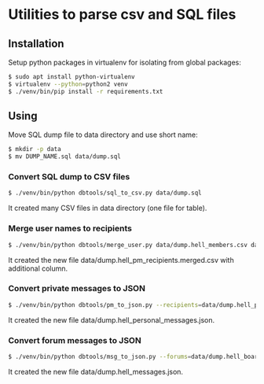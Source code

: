 # Utilities to parse csv and SQL files

## Installation

Setup python packages in virtualenv for isolating from global packages:

```sh
$ sudo apt install python-virtualenv
$ virtualenv --python=python2 venv
$ ./venv/bin/pip install -r requirements.txt
```

## Using


Move SQL dump file to data directory and use short name:

```sh
$ mkdir -p data
$ mv DUMP_NAME.sql data/dump.sql
```

### Convert SQL dump to CSV files

```sh
$ ./venv/bin/python dbtools/sql_to_csv.py data/dump.sql
```
It created many CSV files in data directory (one file for table).

### Merge user names to recipients

```sh
$ ./venv/bin/python dbtools/merge_user.py data/dump.hell_members.csv data/dump.hell_pm_recipients.csv
```

It created the new file data/dump.hell_pm_recipients.merged.csv with additional column.

### Convert private messages to JSON

```sh
$ ./venv/bin/python dbtools/pm_to_json.py --recipients=data/dump.hell_pm_recipients.merged.csv data/dump.hell_personal_messages.csv
```

It created the new file data/dump.hell_personal_messages.json.

### Convert forum messages to JSON

```sh
$ ./venv/bin/python dbtools/msg_to_json.py --forums=data/dump.hell_boards.csv data/dump.hell_messages.csv
```

It created the new file data/dump.hell_messages.json.
